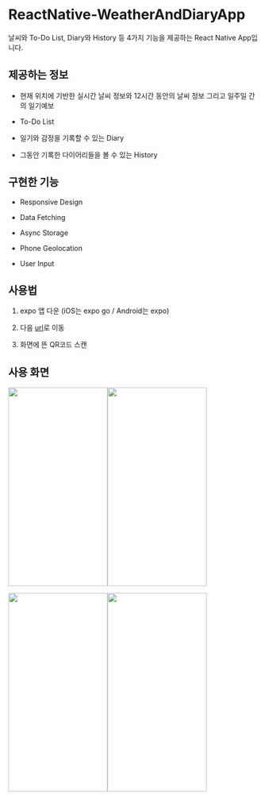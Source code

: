 # ReactNative-WeatherAndDiaryApp

날씨와 To-Do List, Diary와 History 등 4가지 기능을 제공하는 React Native App입니다.

## 제공하는 정보

* 현재 위치에 기반한 실시간 날씨 정보와 12시간 동안의 날씨 정보 그리고 일주일 간의 일기예보

* To-Do List

* 일기와 감정을 기록할 수 있는 Diary

* 그동안 기록한 다이어리들을 볼 수 있는 History

## 구현한 기능

* Responsive Design

* Data Fetching

* Async Storage

* Phone Geolocation

* User Input

## 사용법

1. expo 앱 다운 (iOS는 expo go / Android는 expo)

2. 다음 [url](exp://exp.host/@angela512/wda)로 이동

3. 화면에 뜬 QR코드 스캔

## 사용 화면

<img src="https://user-images.githubusercontent.com/57383916/144418073-8f0f7e41-b4e4-4a42-9fa0-e25bc17850a7.png" width="200" height="400" /><img src="https://user-images.githubusercontent.com/57383916/144418324-d4924fee-a56e-49d4-82a4-f259406d32f2.png" width="200" height="400" />

<img src="https://user-images.githubusercontent.com/57383916/144418390-fc0262f8-1743-4d4d-bbba-8009a601e20c.png" width="200" height="400" /><img src="https://user-images.githubusercontent.com/57383916/144418749-3032ea6e-0c5f-4d23-856c-268e7f7107bb.png" width="200" height="400" />
